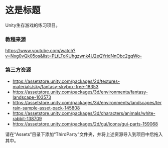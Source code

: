 # 这是标题

Unity生存游戏的练习项目。

### 教程来源

https://www.youtube.com/watch?v=Nxg0vQk05os&list=PLtLToKUhgzwnk4U2eQYridNnObc2gqWo-

### 第三方资源

- https://assetstore.unity.com/packages/2d/textures-materials/sky/fantasy-skybox-free-18353
- https://assetstore.unity.com/packages/3d/environments/fantasy-landscape-103573
- https://assetstore.unity.com/packages/3d/environments/landscapes/terrain-sample-asset-pack-145808
- https://assetstore.unity.com/packages/3d/characters/animals/white-rabbit-138709
- https://assetstore.unity.com/packages/2d/gui/icons/gui-parts-159068

请在“Assets”目录下添加“ThirdParty”文件夹，并将上述资源导入到项目中后拖入其中。
